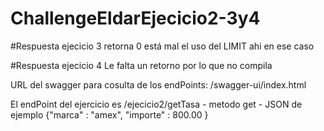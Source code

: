 # ChallengeEldarEjecicio2-3y4

#Respuesta ejecicio 3
        retorna 0 está mal el uso del LIMIT ahi en ese caso

#Respuesta ejecicio 4
        Le falta un retorno por lo que no compila



URL del swagger para cosulta de los endPoints: /swagger-ui/index.html

El endPoint del ejercicio es /ejecicio2/getTasa - metodo get - JSON de ejemplo {"marca" : "amex", "importe" : 800.00 }
